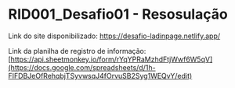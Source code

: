 # RID001_Desafio01 - Resosulação

Link do site disponibilizado: https://desafio-ladinpage.netlify.app/

Link da planilha de registro de informação: [https://api.sheetmonkey.io/form/rYqYPRaMzhdFtjWwf6W5qV](https://docs.google.com/spreadsheets/d/1h-FIFDBJeOfRehqbjTSyvwsqJ4fOrvuSB2Syg1WEQvY/edit)
